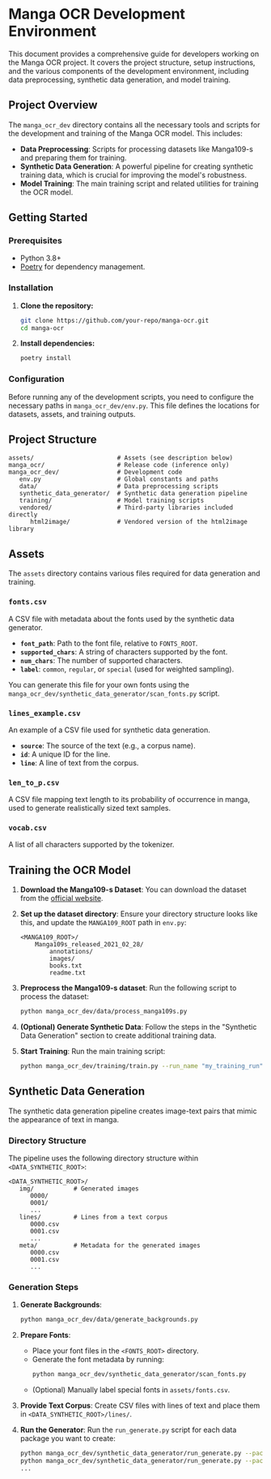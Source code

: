 # Manga OCR Development Environment

This document provides a comprehensive guide for developers working on the Manga OCR project. It covers the project structure, setup instructions, and the various components of the development environment, including data preprocessing, synthetic data generation, and model training.

## Project Overview

The `manga_ocr_dev` directory contains all the necessary tools and scripts for the development and training of the Manga OCR model. This includes:

- **Data Preprocessing**: Scripts for processing datasets like Manga109-s and preparing them for training.
- **Synthetic Data Generation**: A powerful pipeline for creating synthetic training data, which is crucial for improving the model's robustness.
- **Model Training**: The main training script and related utilities for training the OCR model.

## Getting Started

### Prerequisites

- Python 3.8+
- [Poetry](https://python-poetry.org/) for dependency management.

### Installation

1. **Clone the repository:**
   ```bash
   git clone https://github.com/your-repo/manga-ocr.git
   cd manga-ocr
   ```

2. **Install dependencies:**
   ```bash
   poetry install
   ```

### Configuration

Before running any of the development scripts, you need to configure the necessary paths in `manga_ocr_dev/env.py`. This file defines the locations for datasets, assets, and training outputs.

## Project Structure

```
assets/                       # Assets (see description below)
manga_ocr/                    # Release code (inference only)
manga_ocr_dev/                # Development code
   env.py                     # Global constants and paths
   data/                      # Data preprocessing scripts
   synthetic_data_generator/  # Synthetic data generation pipeline
   training/                  # Model training scripts
   vendored/                  # Third-party libraries included directly
      html2image/             # Vendored version of the html2image library
```

## Assets

The `assets` directory contains various files required for data generation and training.

### `fonts.csv`
A CSV file with metadata about the fonts used by the synthetic data generator.

- **`font_path`**: Path to the font file, relative to `FONTS_ROOT`.
- **`supported_chars`**: A string of characters supported by the font.
- **`num_chars`**: The number of supported characters.
- **`label`**: `common`, `regular`, or `special` (used for weighted sampling).

You can generate this file for your own fonts using the `manga_ocr_dev/synthetic_data_generator/scan_fonts.py` script.

### `lines_example.csv`
An example of a CSV file used for synthetic data generation.

- **`source`**: The source of the text (e.g., a corpus name).
- **`id`**: A unique ID for the line.
- **`line`**: A line of text from the corpus.

### `len_to_p.csv`
A CSV file mapping text length to its probability of occurrence in manga, used to generate realistically sized text samples.

### `vocab.csv`
A list of all characters supported by the tokenizer.

## Training the OCR Model

1. **Download the Manga109-s Dataset**:
   You can download the dataset from the [official website](http://www.manga109.org/en/download_s.html).

2. **Set up the dataset directory**:
   Ensure your directory structure looks like this, and update the `MANGA109_ROOT` path in `env.py`:
    ```
    <MANGA109_ROOT>/
        Manga109s_released_2021_02_28/
            annotations/
            images/
            books.txt
            readme.txt
    ```

3. **Preprocess the Manga109-s dataset**:
   Run the following script to process the dataset:
   ```bash
   python manga_ocr_dev/data/process_manga109s.py
   ```

4. **(Optional) Generate Synthetic Data**:
   Follow the steps in the "Synthetic Data Generation" section to create additional training data.

5. **Start Training**:
   Run the main training script:
   ```bash
   python manga_ocr_dev/training/train.py --run_name "my_training_run"
   ```

## Synthetic Data Generation

The synthetic data generation pipeline creates image-text pairs that mimic the appearance of text in manga.

### Directory Structure

The pipeline uses the following directory structure within `<DATA_SYNTHETIC_ROOT>`:

```
<DATA_SYNTHETIC_ROOT>/
   img/           # Generated images
      0000/
      0001/
      ...
   lines/         # Lines from a text corpus
      0000.csv
      0001.csv
      ...
   meta/          # Metadata for the generated images
      0000.csv
      0001.csv
      ...
```

### Generation Steps

1. **Generate Backgrounds**:
   ```bash
   python manga_ocr_dev/data/generate_backgrounds.py
   ```

2. **Prepare Fonts**:
   - Place your font files in the `<FONTS_ROOT>` directory.
   - Generate the font metadata by running:
     ```bash
     python manga_ocr_dev/synthetic_data_generator/scan_fonts.py
     ```
   - (Optional) Manually label special fonts in `assets/fonts.csv`.

3. **Provide Text Corpus**:
   Create CSV files with lines of text and place them in `<DATA_SYNTHETIC_ROOT>/lines/`.

4. **Run the Generator**:
   Run the `run_generate.py` script for each data package you want to create:
   ```bash
   python manga_ocr_dev/synthetic_data_generator/run_generate.py --package 0
   python manga_ocr_dev/synthetic_data_generator/run_generate.py --package 1
   ...
   ```